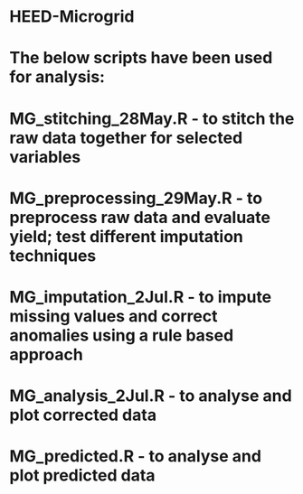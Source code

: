# HEED-Microgrid
# The below scripts have been used for analysis:
# MG_stitching_28May.R - to stitch the raw data together for selected variables
# MG_preprocessing_29May.R - to preprocess raw data and evaluate yield; test different imputation techniques
# MG_imputation_2Jul.R - to impute missing values and correct anomalies using a rule based approach
# MG_analysis_2Jul.R - to analyse and plot corrected data
# MG_predicted.R - to analyse and plot predicted data
